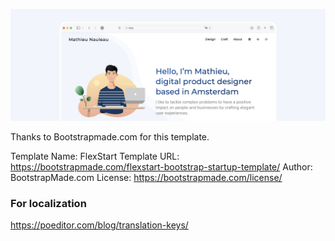 ![Image text](assets/img/portfolio-hero.png)

Thanks to Bootstrapmade.com for this template.

Template Name: FlexStart
Template URL: https://bootstrapmade.com/flexstart-bootstrap-startup-template/
Author: BootstrapMade.com
License: https://bootstrapmade.com/license/


### For localization
https://poeditor.com/blog/translation-keys/